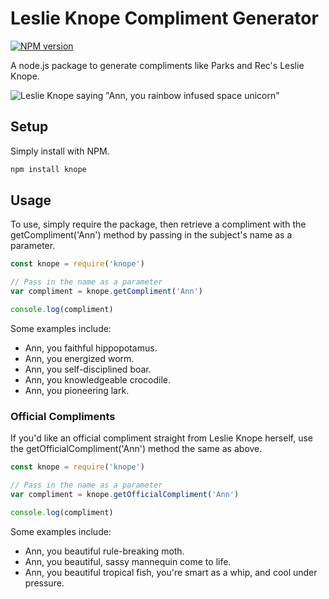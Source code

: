 # Leslie Knope Compliment Generator

[![NPM version](https://badge.fury.io/js/knope.svg)](http://badge.fury.io/js/knope)

A node.js package to generate compliments like Parks and Rec's Leslie Knope.

![Leslie Knope saying "Ann, you rainbow infused space unicorn"](https://i.giphy.com/media/AxVvjWI0xRibWIYJEY/giphy.webp)



## Setup
Simply install with NPM. 

`````bash
npm install knope
`````

## Usage
To use, simply require the package, then retrieve a compliment with the getCompliment('Ann') method by passing in the subject's name as a parameter.

`````javascript
const knope = require('knope')

// Pass in the name as a parameter
var compliment = knope.getCompliment('Ann')

console.log(compliment)

`````

Some examples include:

* Ann, you faithful hippopotamus.
* Ann, you energized worm.
* Ann, you self-disciplined boar.
* Ann, you knowledgeable crocodile.
* Ann, you pioneering lark.


### Official Compliments
If you'd like an official compliment straight from Leslie Knope herself, use the getOfficialCompliment('Ann') method the same as above.

`````javascript
const knope = require('knope')

// Pass in the name as a parameter
var compliment = knope.getOfficialCompliment('Ann')

console.log(compliment)

`````

Some examples include:

* Ann, you beautiful rule-breaking moth.
* Ann, you beautiful, sassy mannequin come to life.
* Ann, you beautiful tropical fish, you're smart as a whip, and cool under pressure.


